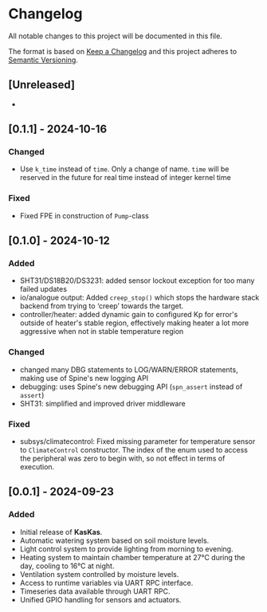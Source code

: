 # Changelog

All notable changes to this project will be documented in this file.

The format is based on [Keep a Changelog](http://keepachangelog.com/en/1.0.0/)
and this project adheres to [Semantic Versioning](http://semver.org/spec/v2.0.0.html).

## [Unreleased]

-

<!--

### Added

### Changed

### Fixed

### Removed

-->

## [0.1.1] - 2024-10-16

### Changed

- Use `k_time` instead of `time`. Only a change of name. `time` will be
  reserved in the future for real time instead of integer kernel time

### Fixed

- Fixed FPE in construction of `Pump`-class

## [0.1.0] - 2024-10-12

### Added

- SHT31/DS18B20/DS3231: added sensor lockout exception for too many failed updates
- io/analogue output: Added `creep_stop()` which stops the hardware stack backend from trying to ‘creep’ towards the
  target.
- controller/heater: added dynamic gain to configured Kp for error's outside of heater's stable region, effectively
  making heater a lot more aggressive when not in stable temperature region

### Changed

- changed many DBG statements to LOG/WARN/ERROR statements, making use of Spine's new logging API
- debugging: uses Spine's new debugging API (`spn_assert` instead of `assert`)
- SHT31: simplified and improved driver middleware

### Fixed

- subsys/climatecontrol: Fixed missing parameter for temperature sensor to `ClimateControl` constructor. The index of
  the enum used to access the peripheral was zero to begin with, so not effect in terms of execution.

## [0.0.1] - 2024-09-23

### Added

- Initial release of **KasKas**.
- Automatic watering system based on soil moisture levels.
- Light control system to provide lighting from morning to evening.
- Heating system to maintain chamber temperature at 27°C during the day, cooling to 16°C at night.
- Ventilation system controlled by moisture levels.
- Access to runtime variables via UART RPC interface.
- Timeseries data available through UART RPC.
- Unified GPIO handling for sensors and actuators.
